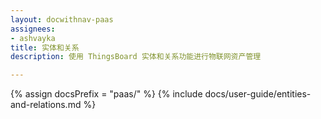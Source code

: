 ```yaml
---
layout: docwithnav-paas
assignees:
- ashvayka
title: 实体和关系
description: 使用 ThingsBoard 实体和关系功能进行物联网资产管理

---
```


{% assign docsPrefix = "paas/" %}
{% include docs/user-guide/entities-and-relations.md %}